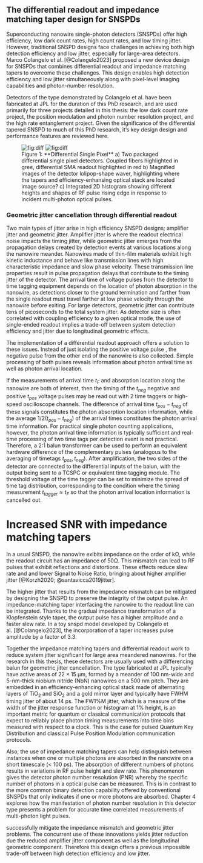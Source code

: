 ## The differential readout and impedance matching taper design for SNSPDs

Superconducting nanowire single-photon detectors (SNSPDs) offer high efficiency, low dark count rates, high count rates, and low timing jitter. However, traditional SNSPD designs face challenges in achieving both high detection efficiency and low jitter, especially for large-area detectors. Marco Colangelo et al. [@Colangelo2023] proposed a new device design for SNSPDs that combines differential readout and impedance matching tapers to overcome these challenges. This design enables high detection efficiency and low jitter simultaneously along with pixel-level imaging capabilities and photon-number resolution.

Detectors of the type demonstrated by Colangelo et al. have been fabricated at JPL for the duration of this PhD research, and are used primarily for three projects detailed in this thesis: the low dark count rate project, the position modulation and photon number resolution project, and the high rate entanglement project. Given the significance of the differential tapered SNSPD to much of this PhD research, it’s key design design and performance features are reviewed here.

<figure markdown> 
    <a name='fig:diff'></a> 
    <img alt="fig:diff" style="width: nil; margin: auto;" src="../figs/diff_light.svg#only-light" >
    <img alt="fig:diff" style="width: nil; margin: auto;" src="../figs/diff_dark.svg#only-dark" > 
    <figcaption markdown> Figure 1: **Differential Single Pixel** a) Two packaged differential single pixel detectors. Coupled fibers highlighted in gree, differential SMA readout highlighted in red b) Magnified images of the detector lolipop-shape waver, highlighting where the tapers and efficiency-enhansing optical stack are located <span class=orange markdown>image source?</span> c) Integrated 2D histogram showing different heights and shapes of RF pulse rising edge in response to incident multi-photon optical pulses.</figcaption>
    </figure>

### Geometric jitter cancellation through differential readout

Two main types of jitter arise in high efficiency SNSPD designs; amplifier jitter and geometric jitter. Amplifier jitter is where the readout electrical noise impacts the timing jitter, while geometric jitter emerges from the propagation delays created by detection events at various locations along the nanowire meander. Nanowires made of thin-film materials exhibit high kinetic inductance and behave like transmission lines with high characteristic impedance and slow phase velocity. These transmission line properties result in pulse propagation delays that contribute to the timing jitter of the detector. The arrival time of voltage pulses from the detector to time tagging equipment depends on the location of photon absorption in the nanowire, as detections closer to the ground termination and farther from the single readout must travel farther at low phase velocity through the nanowire before exiting. For large detectors, geometric jitter can contribute tens of picoseconds to the total system jitter. As detector size is often correlated with coupling efficiency to a given optical mode, the use of single-ended readout implies a trade-off between system detection efficiency and jitter due to longitudinal geometric effects.

The implementation of a differential readout approach offers a solution to these issues. Instead of just isolating the positive voltage pulse , the negative pulse from the other end of the nanowire is also collected. Simple processing of both pulses reveals information about photon arrival time as well as photon arrival location.

If the measurements of arrival time $t_F$ and absorption location along the nanowire are both of interest, then the timing of the $t_{neg}$ negative and positive $t_{pos}$ voltage pulses may be read out with 2 time taggers or high-speed oscilloscope channels. The difference of arrival time $t_{pos} - t_{neg}$ of these signals constitutes the photon absorption location information, while the average $1/2(t_{pos} - t_{neg})$ of the arrival times constitutes the photon arrival time information. For practical single photon counting applications, however, the photon arrival time information is typically sufficient and real-time processing of two time tags per detection event is not practical. Therefore, a 2:1 balun transformer can be used to perform an equivalent hardware difference of the complementary pulses (analogous to the averaging of timetags $t_{pos}, t_{neg}$). After amplification, the two sides of the detector are connected to the differential inputs of the balun, with the output being sent to a TCSPC or equivalent time tagging module. The threshold voltage of the time tagger can be set to minimize the spread of time tag distribution, corresponding to the condition where the timing measurement $t_{tagger} \approx t_F$ so that the photon arrival location information is cancelled out.

# Increased SNR with impedance matching tapers

In a usual SNSPD, the nanowire exibits impedance on the order of $\mathrm{k\Omega}$, while the readout circuit has an impedance of $50\mathrm{\Omega}$. This mismatch can lead to RF pulses that exhibit reflections and distortions. These effects reduce slew rate and and lower Signal to Noise Ratio, bringing about higher amplifier jitter&#160;[@Korzh2020; @santavicca2019jitter].

The higher jitter that results from the impedance mismatch can be mitigated by designing the SNSPD to preserve the integrity of the output pulse. An impedance-matching taper interfacing the nanowire to the readout line can be integrated. Thanks to the gradual impedance transformation of a Klopfenstein style taper, the output pulse has a higher amplitude and a faster slew rate. In a toy snspd model developed by Colangelo et al.&#160;[@Colangelo2023], the incorporation of a taper increases pulse amplitude by a factor of 3.3.

Together the impedance matching tapers and differential readout work to reduce system jitter significant for large area meandered nanowires. For the research in this thesis, these detectors are usually used with a differencing balun for geometric jitter cancellation. The type fabricated at JPL typically have active areas of $22 \times 15 \ \mathrm{\upmu m}$, formed by a meander of 100 nm-wide and 5-nm-thick niobium nitride (NbN) nanowires on a 500 nm pitch. They are embedded in an efficiency-enhancing optical stack made of alternating layers of TiO$_2$ and SiO$_2$ and a gold mirror layer and typically have FWHM timing jitter of about 14 ps. The FW1%M jitter, which is a measure of the width of the jitter response function or histogram at 1% height, is an important metric for quantum or classical communication protocols that expect to reliably place photon timing measurements into time bins measured with respect to a clock. This is the case for pulsed Quantum Key Distribution and classical Pulse Position Modulation communication protocols.

Also, the use of impedance matching tapers can help distinguish between instances when one or multiple photons are absorbed in the nanowire on a short timescale (\< 100 ps). The absorption of different numbers of photons results in variations in RF pulse height and slew rate. This phenomenon gives the detector photon number resolution (PNR) whereby the specific number of photons in a optical pulse can be measured. This is in contrast to the more common binary detection capability offered by conventional SNSPDs that only indicates if one or more photons are absorbed. Chapter 4 explores how the manifestation of photon number resolution in this detector type presents a problem for accurate time correlated measurements of multi-photon light pulses.

successfully mitigate the impedance mismatch and geometric jitter problems. The concurrent use of these innovations yields jitter reduction due the reduced amplifier jitter component as well as the longitudinal geometric component. Therefore this design offers a previous impossible trade-off between high detection efficiency and low jitter.
